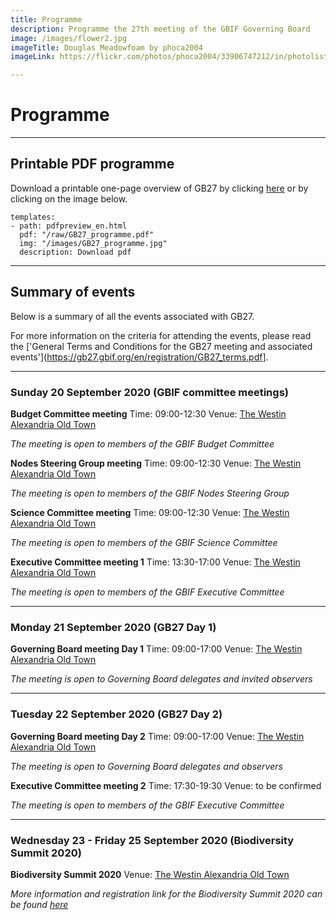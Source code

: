 ```yaml
---
title: Programme
description: Programme the 27th meeting of the GBIF Governing Board 
image: /images/flower2.jpg
imageTitle: Douglas Meadowfoam by phoca2004
imageLink: https://flickr.com/photos/phoca2004/33906747212/in/photolist-TEdWDS-24mp6Cv-24CRt7M-ZPze19-2bsTc5W-evXMmG-2fsyRZ4-2a83bzk-Stu7er-FXg8zH-21bjJr5-2b6oCki-YELKzw-2aWwC4D-24yGc2Q-294hvWB-tKyzLk-GXNb5f-2bkgdQL-uonGiY-CzFbfJ-GXN9nN-tc86nZ-24UMnVt-2cpHSBm-TBANhw-2hcuvFx-vhZAXm-qAqQUv-TWJDeV-RKxsv4-ofiQUN-aBJT9D-ouLG8u-4VqERc-5VfhxY-8iUqhz-LVBSzq-JbkTfx-HaG6md-2b9VddU-24YHLCV-5zC4NB-2g7oVhj-c5VDRs-2e6wD1k-Dh6SDq-aqLEJ-49uiLD-hvxUcC

---
```


# Programme

<!-- toc -->
<!-- tocstop -->

-----------------------

## Printable PDF programme
Download a printable one-page overview of GB27 by clicking [here](/raw/GB27_programme.pdf) or by clicking on the image below.  


```styledYaml
templates:
- path: pdfpreview_en.html
  pdf: "/raw/GB27_programme.pdf"
  img: "/images/GB27_programme.jpg"
  description: Download pdf
```

-----------------------

## Summary of events

Below is a summary of all the events associated with GB27. 

For more information on the criteria for attending the events, please read the ['General Terms and Conditions for the GB27 meeting and associated events'](https://gb27.gbif.org/en/registration/GB27_terms.pdf].  

 


-----------------------

### Sunday 20 September 2020 (GBIF committee meetings)

**Budget Committee meeting**
Time: 09:00-12:30
Venue: [The Westin Alexandria Old Town](https://www.marriott.com/hotels/travel/wasxw-the-westin-alexandria-old-town/)

*The meeting is open to members of the GBIF Budget Committee*

**Nodes Steering Group meeting**
Time: 09:00-12:30
Venue: [The Westin Alexandria Old Town](https://www.marriott.com/hotels/travel/wasxw-the-westin-alexandria-old-town/)

*The meeting is open to members of the GBIF Nodes Steering Group*

**Science Committee meeting**
Time: 09:00-12:30
Venue: [The Westin Alexandria Old Town](https://www.marriott.com/hotels/travel/wasxw-the-westin-alexandria-old-town/)

*The meeting is open to members of the GBIF Science Committee*

**Executive Committee meeting 1**
Time: 13:30-17:00
Venue: [The Westin Alexandria Old Town](https://www.marriott.com/hotels/travel/wasxw-the-westin-alexandria-old-town/)

*The meeting is open to members of the GBIF Executive Committee*


-----------------------

### Monday 21 September 2020 (GB27 Day 1)

**Governing Board meeting Day 1**
Time: 09:00-17:00
Venue: [The Westin Alexandria Old Town](https://www.marriott.com/hotels/travel/wasxw-the-westin-alexandria-old-town/)

*The meeting is open to Governing Board delegates and invited observers*


-----------------------

### Tuesday 22 September 2020 (GB27 Day 2)

**Governing Board meeting Day 2**
Time: 09:00-17:00
Venue: [The Westin Alexandria Old Town](https://www.marriott.com/hotels/travel/wasxw-the-westin-alexandria-old-town/)

*The meeting is open to Governing Board delegates and observers*

**Executive Committee meeting 2**
Time: 17:30-19:30
Venue: to be confirmed

*The meeting is open to members of the GBIF Executive Committee*

-----------------------

### Wednesday 23 - Friday 25 September 2020 (Biodiversity Summit 2020)

**Biodiversity Summit 2020**
Venue: [The Westin Alexandria Old Town](https://www.marriott.com/hotels/travel/wasxw-the-westin-alexandria-old-town/)

*More information and registration link for the Biodiversity Summit 2020 can be found [here](https://www.idigbio.org/content/biodiversity-summit-2020)*




